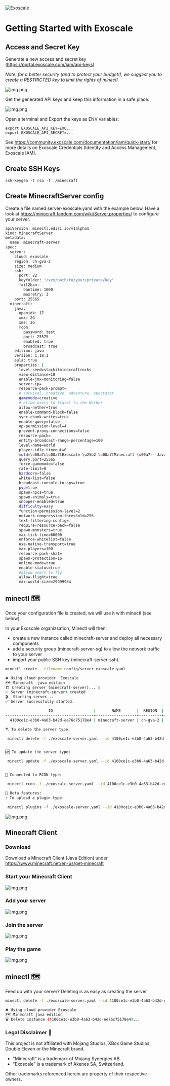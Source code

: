 ![Exoscale](https://img.shields.io/badge/Exoscale-DA291C?style=for-the-badge&logo=Exoscale&logoColor=white)
# Getting Started with Exoscale

## Access and Secret Key

Generate a new access and secret key (https://portal.exoscale.com/iam/api-keys)

*Note: for a better security (and to protect your budget!), we suggest you to create a RESTRICTED key to limit the rights of minectl.*

![img.png](img/exoscale_create_API_key.png)

Get the generated API keys and keep this information in a safe place.

![img.png](img/exoscale_get_api_key.png)

Open a terminal and Export the keys as ENV variables:

```
export EXOSCALE_API_KEY=EXO...
export EXOSCALE_API_SECRET=...
```

See https://community.exoscale.com/documentation/iam/quick-start/ for more details on Exoscale Credentials (Identity and Access Management, Exoscale IAM).

## Create SSH Keys

```
ssh-keygen -t rsa -f ./minecraft
```

## Create MinecraftServer config
Create a file named server-exoscale.yaml with the example below.
Have a look at https://minecraft.fandom.com/wiki/Server.properties/ to configure your server.

```bash
apiVersion: minectl.ediri.io/v1alpha1
kind: MinecraftServer
metadata:
  name: minecraft-server
spec:
  server:
    cloud: exoscale
    region: ch-gva-2
    size: medium
    ssh:
      port: 22
      keyfolder: "/xxx/path/to/your/private/key"
      fail2ban:
        bantime: 1000
        maxretry: 3
    port: 25565
  minecraft:
    java:
      openjdk: 17
      xmx: 2G
      xms: 2G
      rcon:
        password: test
        port: 25575
        enabled: true
        broadcast: true
    edition: java
    version: 1.18.1
    eula: true
    properties: |
      level-seed=stackitminecraftrocks
      view-distance=10
      enable-jmx-monitoring=false
      server-ip=
      resource-pack-prompt=
      # survival, creative, adventure, spectator
      gamemode=creative
      # allow users to travel to the Nether
      allow-nether=true
      enable-command-block=false
      sync-chunk-writes=true
      enable-query=false
      op-permission-level=4
      prevent-proxy-connections=false
      resource-pack=
      entity-broadcast-range-percentage=100
      level-name=world
      player-idle-timeout=0
      motd=\u00a7c\u00a7lExoscale \u25b2 \u00a7fMinecraft \u00a7r- Java Edition
      query.port=25565
      force-gamemode=false
      rate-limit=0
      hardcore=false
      white-list=false
      broadcast-console-to-ops=true
      pvp=true
      spawn-npcs=true
      spawn-animals=true
      snooper-enabled=true
      difficulty=easy
      function-permission-level=2
      network-compression-threshold=256
      text-filtering-config=
      require-resource-pack=false
      spawn-monsters=true
      max-tick-time=60000
      enforce-whitelist=false
      use-native-transport=true
      max-players=100
      resource-pack-sha1=
      spawn-protection=16
      online-mode=true
      enable-status=true
      #allow users to fly
      allow-flight=true
      max-world-size=29999984
```

## minectl 🗺
Once your configuration file is created, we will use it with minectl (see below).

In your Exoscale organizsation, Minectl will then:
- create a new instance called minecraft-server and deploy all necessary components
- add a security group (minecraft-server-sg) to allow the network traffic to your server
- import your public SSH key (minecraft-server-ssh).


```bash
minectl create --filename config/server-exoscale.yaml 

🛎 Using cloud provider  Exoscale
🗺 Minecraft  java edition
🏗 Creating server (minecraft-server)... ⢿ 
✅ Server (minecraft-server) created
🎬  Starting server...
✅ Server successfully started.

                   ID                  |       NAME       |  REGION  | TAGS |       IP
---------------------------------------+------------------+----------+------+-----------------
  4100ce1c-e3b0-4a63-b42d-ee76c75178e4 | minecraft-server | ch-gva-2 |      | 194.182.163.187

🪓 To delete the server type:

 minectl delete -f ./exoscale-server.yaml --id 4100ce1c-e3b0-4a63-b42d-ee76c75178e4


🆙 To update the server type:

 minectl update -f ./exoscale-server.yaml --id 4100ce1c-e3b0-4a63-b42d-ee76c75178e4


🔌 Connected to RCON type:

 minectl rcon -f ./exoscale-server.yaml --id 4100ce1c-e3b0-4a63-b42d-ee76c75178e4

🚧 Beta features:
⤴️ To upload a plugin type:

 minectl plugins -f ./exoscale-server.yaml --id 4100ce1c-e3b0-4a63-b42d-ee76c75178e4 --plugin <folder>/x.jar --destination /minecraft/plugins
```

![img.png](img/exoscale_instance_details.png)

## Minecraft Client

### Download

Download a Minecraft Client (Java Edition) under https://www.minecraft.net/en-us/get-minecraft

### Start your Minecraft Client

![img.png](img/multi.png)

### Add your server

![img.png](img/exoscale_add_server.png)

### Join the server

![img.png](img/exoscale_join.png)

### Play the game

![img.png](img/exoscale_game.png)

## minectl 🗺

Feed up with your server? Deleting is as easy as creating the server

```bash
minectl delete -f ./exoscale-server.yaml --id 4100ce1c-e3b0-4a63-b42d-ee76c75178e4

🛎 Using cloud provider Exoscale
🗺 Minecraft java edition
🗑 Delete instance (4100ce1c-e3b0-4a63-b42d-ee76c75178e4)... 
```

### Legal Disclaimer 👮

This project is not affiliated with Mojang Studios, XBox Game Studios, Double Eleven or the Minecraft brand.

- "Minecraft" is a trademark of Mojang Synergies AB.
- "Exoscale" is a trademark of Akenes SA, Switzerland.

Other trademarks referenced herein are property of their respective owners.